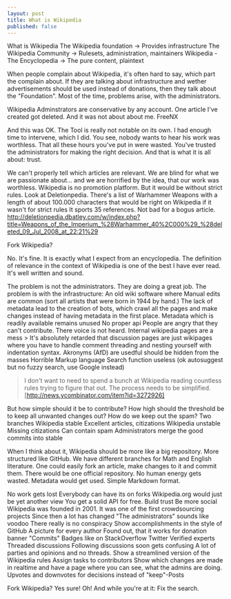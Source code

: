 ```yaml
---
layout: post
title: What is Wikipedia
published: false
---
```


What is Wikipedia
  The Wikipedia foundation -> Provides infrastructure
  The Wikipedia Community -> Rulesets, administration, maintainers
  Wikipedia - The Encyclopedia -> The pure content, plaintext

When people complain about Wikipedia, it's often hard to say, which part
the complain about. If they are talking about infrastructure and wether
advertisements should be used instead of donations, then they talk about
the "Foundation".
Most of the time, problems arise, with the administrators.

Wikipedia Adminstrators are conservative by any account.
One article I've created got deleted.
And it was not about about me. FreeNX

And this was OK. The Tool is really not notable on its own.
I had enough time to intervene, which I did.
You see, nobody wants to hear his work was worthless. That all these
hours you've put in were wasted. You've trusted the administrators for
making the right decision. And that is what it is all about: trust.

We can't properly tell which articles are relevant. We are blind for what we are passionate about...
and we are horrified by the idea, that our work was worthless.
Wikipedia is no promotion platform. But it would be without strict rules.
Look at Deletionpedia. There's a list of Warhammer Weapons with a length of about 100.000 characters that would be right on Wikipedia if it wasn't for strict rules
It sports 35 references. Not bad for a bogus article.
http://deletionpedia.dbatley.com/w/index.php?title=Weapons_of_the_Imperium_%28Warhammer_40%2C000%29_%28deleted_09_Jul_2008_at_22:21%29

Fork Wikipedia?

No. It's fine. It is exactly what I expect from an encyclopedia.
The definition of relevance in the context of Wikipedia is one of the
best I have ever read. It's well written and sound.


The problem is not the administrators. They are doing a great job.
The problem is  with the infrastructure: An old wiki software where Manual edits are common (sort all artists that were born in 1944 by hand.)
The lack of metadata lead to the creation of bots, which crawl all the
pages and make changes instead of having metadata in the first place.
Metadata which is readily available remains unused
No proper api
People are angry that they can't contribute. There voice is not heard.
  Internal wikipedia pages are a mess
    > It's absolutely retarded that discussion pages are just wikipages where you have to handle comment threading and nesting yourself with indentation syntax.
  Akronyms (AfD) are usedful should be hidden from the masses
  Horrible Markup language
  Search function useless (ok autosuggest but no fuzzy search, use Google instead)

> I don't want to need to spend a bunch at Wikipedia reading countless rules trying to figure that out. The process needs to be simplified.
[http://news.ycombinator.com/item?id=3272926]

But how simple should it be to contribute? How high should the threshold
be to keep all unwanted changes out? How do we keep out the spam?
Two branches
  Wikipedia stable
    Excellent articles, citizations
  Wikipedia unstable
    Missing citizations
    Can contain spam
      Administrators merge the good commits into stable

When I think about it, Wikipedia should be more like a big repository.
More structured like GitHub.
We have different branches for Math and English literature.
One could easily fork an article, make changes to it and commit them.
There would be one official repository.
No human energy gets wasted.
Metadata would get used.
Simple Markdown format.


No work gets lost
  Everybody can have its on forks
  Wikipedia.org would just be yet another view
  You get a solid API for free.
Build trust
  Be more social
    Wikipedia was founded in 2001.
      It was one of the first crowdsourcing projects
      Since then a lot has changed
    "The administrators" sounds like voodoo
      There really is no conspiracy
    Show accomplishments in the style of GitHub
      A picture for every author
        Found out, that it works for donation banner
      "Commits"
    Badges like on StackOverflow
    Twitter
      Verified experts
    Threaded discussions
      Following discussions soon gets confusing
        A lot of parties and opinions and no threads.
      Show a streamlined version of the Wikipedia rules
      Assign tasks to contributors
      Show which changes are made in realtime and have a page where you
      can see, what the admins are doing.
    Upvotes and downvotes for decisions instead of "keep"-Posts


Fork Wikipedia? Yes sure!
Oh! And while you're at it: Fix the search.
